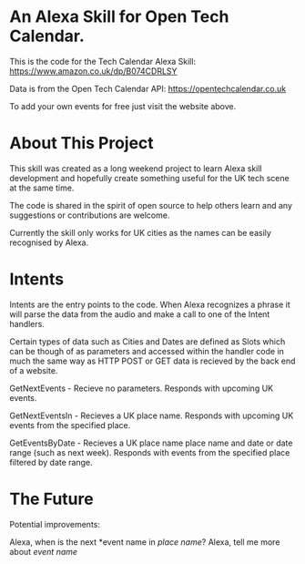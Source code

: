 # An Alexa Skill for Open Tech Calendar. 

This is the code for the Tech Calendar Alexa Skill:
https://www.amazon.co.uk/dp/B074CDRLSY

Data is from the Open Tech Calendar API:
https://opentechcalendar.co.uk

To add your own events for free just visit the website above.

# About This Project

This skill was created as a long weekend project to learn Alexa skill development and hopefully create something useful for the UK tech scene at the same time. 

The code is shared in the spirit of open source to help others learn and any suggestions or contributions are welcome.

Currently the skill only works for UK cities as the names can be easily recognised by Alexa.

# Intents

Intents are the entry points to the code. When Alexa recognizes a phrase it will parse the data from the audio and make a call to one of the Intent handlers.

Certain types of data such as Cities and Dates are defined as Slots which can be though of as parameters and accessed within the handler code in much the same way as HTTP POST or GET data is recieved by the back end of a website.

GetNextEvents - Recieve no parameters. Responds with upcoming UK events.

GetNextEventsIn - Recieves a UK place name. Responds with upcoming UK events from the specified place.

GetEventsByDate - Recieves a UK place name place name and date or date range (such as next week). Responds with events from the specified place filtered by date range.

# The Future 

Potential improvements:

Alexa, when is the next *event name in *place name*?
Alexa, tell me more about *event name*

